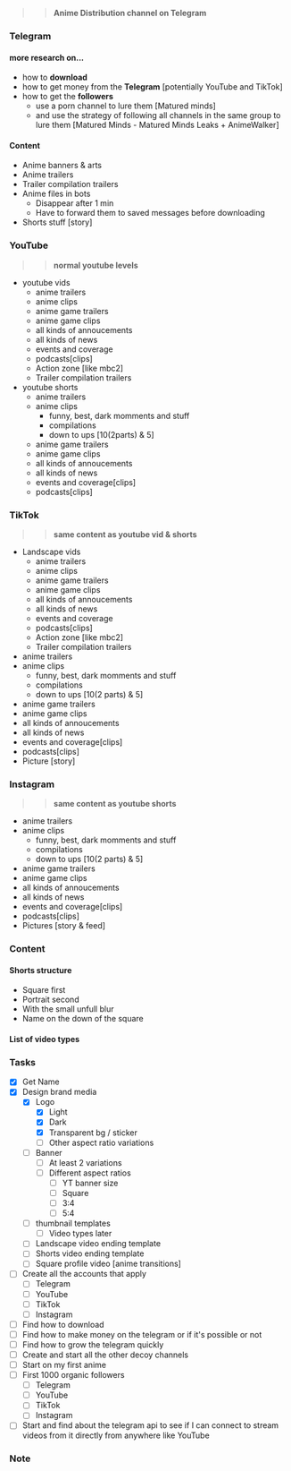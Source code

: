 >> **Anime Distribution channel on Telegram**

### Telegram
#### more research on...
- how to **download**
- how to get money from the **Telegram** [potentially YouTube and TikTok]
- how to get the **followers**
	- use a porn channel to lure them [Matured minds]
	- and use the strategy of following all channels in the same group to lure them [Matured Minds - Matured Minds Leaks + AnimeWalker]
#### Content
- Anime banners & arts
- Anime trailers 
- Trailer compilation trailers
- Anime files in bots
	- Disappear after 1 min
	- Have to forward them to saved messages before downloading 
- Shorts stuff [story]
### YouTube
>> **normal youtube levels**
- youtube vids
	- anime trailers
	- anime clips
	- anime game trailers
	- anime game clips
	- all kinds of annoucements
	- all kinds of news
	- events and coverage
	- podcasts[clips]
	- Action zone [like mbc2]
	- Trailer compilation trailers
- youtube shorts
	- anime trailers
	- anime clips
		- funny, best, dark momments and stuff
		- compilations
		- down to ups [10(2parts) & 5]
	- anime game trailers
	- anime game clips
	- all kinds of annoucements
	- all kinds of news
	- events and coverage[clips]
	- podcasts[clips]
### TikTok
>> **same content as youtube vid & shorts**
- Landscape vids
	- anime trailers
	- anime clips
	- anime game trailers
	- anime game clips
	- all kinds of annoucements
	- all kinds of news
	- events and coverage
	- podcasts[clips]
	- Action zone [like mbc2]
	- Trailer compilation trailers
- anime trailers
- anime clips
	- funny, best, dark momments and stuff
	- compilations
	- down to ups [10(2 parts) & 5]
- anime game trailers
- anime game clips
- all kinds of annoucements
- all kinds of news
- events and coverage[clips]
- podcasts[clips]
- Picture [story]
### Instagram
>> **same content as youtube shorts**
- anime trailers
- anime clips
	- funny, best, dark momments and stuff
	- compilations
	- down to ups [10(2 parts) & 5]
- anime game trailers
- anime game clips
- all kinds of annoucements
- all kinds of news
- events and coverage[clips]
- podcasts[clips]
- Pictures [story & feed]
### Content
#### Shorts structure
- Square first
- Portrait second
- With the small unfull blur
- Name on the down of the square
#### List of video types

### Tasks
- [x] Get Name
- [x] Design brand media
	- [x] Logo
		- [x] Light
		- [x] Dark
		- [x] Transparent bg / sticker
		- [ ] Other aspect ratio variations
	- [ ] Banner
		- [ ] At least 2 variations 
		- [ ] Different aspect ratios
			- [ ] YT banner size
			- [ ] Square
			- [ ] 3:4
			- [ ] 5:4
	- [ ] thumbnail templates
		- [ ] Video types later
	- [ ] Landscape video ending template
	- [ ] Shorts video ending template
	- [ ] Square profile video [anime transitions]
- [ ] Create all the accounts that apply
	- [ ] Telegram
	- [ ] YouTube
	- [ ] TikTok
	- [ ] Instagram
- [ ] Find how to download
- [ ] Find how to make money on the telegram or if it's possible or not
- [ ] Find how to grow the telegram quickly
- [ ] Create and start all the other decoy channels
- [ ] Start on my first anime
- [ ] First 1000 organic followers
	- [ ] Telegram
	- [ ] YouTube
	- [ ] TikTok
	- [ ] Instagram
- [ ] Start and find about the telegram api to see if I can connect to stream videos from it directly from anywhere like YouTube 

### Note

